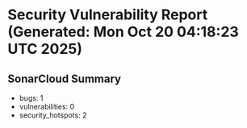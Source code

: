 # Security Vulnerability Report (Generated: Mon Oct 20 04:18:23 UTC 2025)


## SonarCloud Summary
* bugs: 1
* vulnerabilities: 0
* security_hotspots: 2
